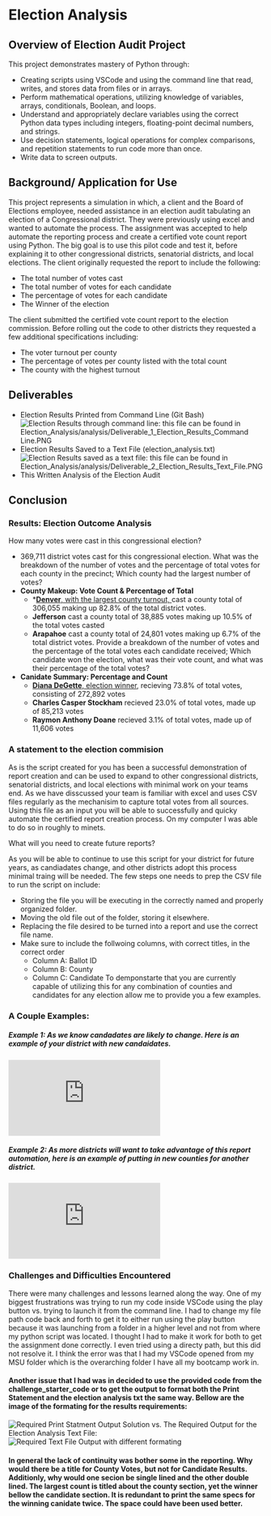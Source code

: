 # Election Analysis

## Overview of Election Audit Project
This project demonstrates mastery of Python through: 
- Creating scripts using VSCode and using the command line that read, writes, and stores data from files or in arrays.
- Perform mathematical operations, utilizing knowledge of variables, arrays, conditionals, Boolean, and loops.
- Understand and appropriately declare variables using the correct Python data types including integers, floating-point decimal numbers, and strings.
- Use decision statements, logical operations for complex comparisons, and repetition statements to run code more than once.
- Write data to screen outputs.



## Background/ Application for Use
This project represents a simulation in which, a client and the Board of Elections employee, needed assistance in an election audit tabulating an election of a Congressional district.  They were previously using excel and wanted to automate the process.  The assignment was accepted to help automate the reporting process and create a certified vote count report using Python. The big goal is to use this pilot code and test it, before explaining it to other congressional districts, senatorial districts, and local elections.  The client originally requested the report to include the following:

- The total number of votes cast
- The total number of votes for each candidate
- The percentage of votes for each candidate
- The Winner of the election

 The client submitted the certified vote count report to the election commission. Before rolling out the code to other districts they requested a few additional specifications including:
- The voter turnout per county
- The percentage of votes per county listed with the total count
- The county with the highest turnout

## Deliverables
- Election Results Printed from Command Line (Git Bash)
![Election Results through command line: this file can be found in Election_Analysis/analysis/Deliverable_1_Election_Results_Command Line.PNG](https://github.com/Tara-Lightner/Election_Analysis/blob/main/analysis/Deliverable_1_Election_Results_Command%20Line.PNG)
- Election Results Saved to a Text File (election_analysis.txt)
![Election Results saved as a text file: this file can be found in Election_Analysis/analysis/Deliverable_2_Election_Results_Text_File.PNG](https://github.com/Tara-Lightner/Election_Analysis/blob/main/analysis/Deliverable_2_Election_Results_Text_File.PNG)
- This Written Analysis of the Election Audit

## Conclusion
### Results: Election Outcome Analysis
How many votes were cast in this congressional election?
- 369,711 district votes cast for this congressional election.
What was the breakdown of the number of votes and the percentage of total votes for each county in the precinct; Which county had the largest number of votes?
- **County Makeup: Vote Count & Percentage of Total**
  - *<u>**Denver**, with the largest county turnout, </u> cast a county total of 306,055 making up 82.8% of the total district votes.
   - **Jefferson** cast a county total of 38,885 votes making up 10.5% of the total votes casted 
   - **Arapahoe** cast a county total of 24,801 votes making up 6.7% of the total district votes.
Provide a breakdown of the number of votes and the percentage of the total votes each candidate received; Which candidate won the election, what was their vote count, and what was their percentage of the total votes?
- **Canidate Summary: Percentage and Count**
  - <u>**Diana DeGette**, election winner</u>, recieving 73.8% of total votes, consisting of 272,892 votes
  - **Charles Casper Stockham** recieved 23.0% of total votes, made up of 85,213 votes
  - **Raymon Anthony Doane** recieved 3.1% of total votes, made up of 11,606 votes

### A statement to the election commision
As is the script created for you has been a successful demonstration of report creation and can be used to expand to other congressional districts, senatorial districts, and local elections with minimal work on your teams end.  As we have disscussed your team is familiar with excel and uses CSV files regularly as the mechanisim to capture total votes from all sources.  Using this file as an input you will be able to successfully and quicky automate the certified report creation process.  On my computer I was able to do so in roughly to minets.  

What will you need to create future reports? 

As you will be able to continue to use this script for your district for future years, as candiadates change, and other districts adopt this process minimal traing will be needed. The few steps one needs to prep the CSV file to run the script on include:
 - Storing the file you will be executing in the correctly named and properly organized folder.
 - Moving the old file out of the folder, storing it elsewhere.
 - Replacing the file desired to be turned into a report and use the correct file name.
 - Make sure to include the follwoing columns, with correct titles, in the correct order
   - Column A: Ballot ID
   - Column B: County
   - Column C: Candidate
To demponstarte that you are currently capable of utilizing this for any combination of counties and candidates for any election allow me to provide you a few examples.
### A Couple Examples:

##### Example 1:  As we know candadates are likely to change.  Here is an example of your district with new candaidates.
![](https://github.com/Tara-Lightner/Election_Analysis/blob/main/analysis/election_analysis_Example_New_Candidates.txt)

##### Example 2: As more districts will want to take advantage of this report automation, here is an example of putting in new counties for another district.
![](https://github.com/Tara-Lightner/Election_Analysis/blob/main/analysis/election_analysis_example_new_district.txt)

### Challenges and Difficulties Encountered
There were many challenges and lessons learned along the way.  One of my biggest frustrations was trying to run my code inside VSCode using the play button vs. trying to launch it from the command line.  I had to change my file path code back and forth to get it to either run using the play button because it was launching from a folder in a higher level and not from where my python script was located. I thought I had to make it work for both to get the assignment done correctly.  I even tried using a directy path, but this did not resolve it.  I think the error was that I had my VSCode opened from my MSU folder which is the overarching folder I have all my bootcamp work in.  
####
#### Another issue that I had was in decided to use the provided code from the challenge_starter_code or to get the output to format both the Print Statement and the election analysis txt the same way.  Bellow are the image of the formating for the results requirements:
![Required Print Statment Output Solution](https://github.com/Tara-Lightner/Election_Analysis/blob/main/analysis/Module3_Requirement_Challenge_election_results_Print_Statement.png)
vs. The Required Output for the Election Analysis Text File: 
![Required Text File Output with different formating](https://github.com/Tara-Lightner/Election_Analysis/blob/main/analysis/Module3_Requirement_Challenge_election_results_txt_Results.png)
####
#### In general the lack of continuity was bother some in the reporting.  Why would there be a title for County Votes, but not for Candidate Results. Additionly, why would one secion be single lined and the other double lined.   The largest count is titled about the county section, yet the winner bellow the candidate section.  It is redundant to print the same specs for the winning canidate twice.  The space could have been used better.


